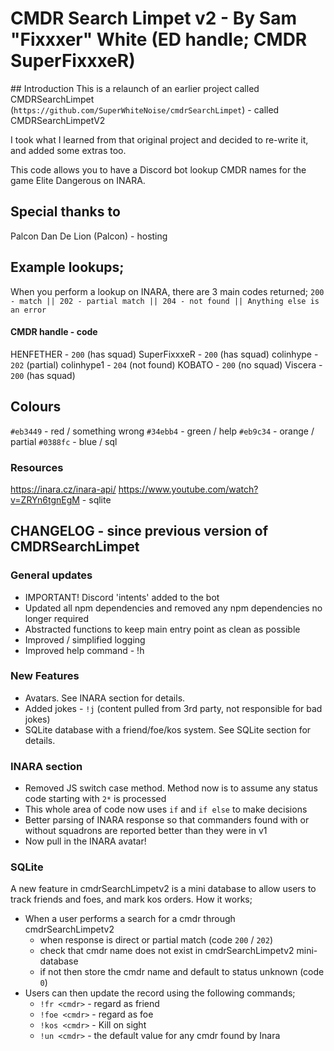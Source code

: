 # CMDR Search Limpet v2 - By Sam "Fixxxer" White (ED handle; CMDR SuperFixxxeR)

## Introduction
This is a relaunch of an earlier project called CMDRSearchLimpet (`https://github.com/SuperWhiteNoise/cmdrSearchLimpet`) - called CMDRSearchLimpetV2

I took what I learned from that original project and decided to re-write it, and added some extras too.

This code allows you to have a Discord bot lookup CMDR names for the game Elite Dangerous on INARA.

## Special thanks to
Palcon
Dan De Lion (Palcon) - hosting

## Example lookups; 
When you perform a lookup on INARA, there are 3 main codes returned;
`200 - match || 202 - partial match || 204 - not found || Anything else is an error`

#### CMDR handle - code
HENFETHER - `200` (has squad)
SuperFixxxeR - `200` (has squad)
colinhype - `202` (partial)
colinhype1 - `204` (not found)
KOBATO - `200` (no squad)
Viscera - `200` (has squad)

## Colours
`#eb3449` - red / something wrong
`#34ebb4` - green / help
`#eb9c34` - orange / partial
`#0388fc` - blue / sql

### Resources
https://inara.cz/inara-api/
https://www.youtube.com/watch?v=ZRYn6tgnEgM - sqlite

## CHANGELOG - since previous version of CMDRSearchLimpet
### General updates
- IMPORTANT! Discord 'intents' added to the bot
- Updated all npm dependencies and removed any npm dependencies no longer required
- Abstracted functions to keep main entry point as clean as possible
- Improved / simplified logging
- Improved help command - !h

### New Features
- Avatars. See INARA section for details.
- Added jokes - `!j` (content pulled from 3rd party, not responsible for bad jokes)
- SQLite database with a friend/foe/kos system. See SQLite section for details.

### INARA section
- Removed JS switch case method. Method now is to assume any status code starting with `2*` is processed
- This whole area of code now uses `if` and `if else` to make decisions
- Better parsing of INARA response so that commanders found with or without squadrons are reported better than they were in v1
- Now pull in the INARA avatar!

### SQLite
A new feature in cmdrSearchLimpetv2 is a mini database to allow users to track friends and foes, and mark kos orders.
How it works;
- When a user performs a search for a cmdr through cmdrSearchLimpetv2
	- when response is direct or partial match (code `200` / `202`)
	- check that cmdr name does not exist in cmdrSearchLimpetv2 mini-database
	- if not then store the cmdr name and default to status unknown (code `0`)
- Users can then update the record using the following commands;
  - `!fr <cmdr>` - regard as friend
  - `!foe <cmdr>` - regard as foe
  - `!kos <cmdr>` - Kill on sight
  - `!un <cmdr>` - the default value for any cmdr found by Inara


